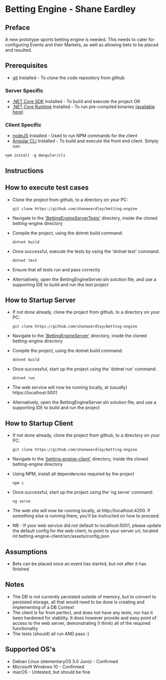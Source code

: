 # Betting Engine - Shane Eardley

## Preface
A new prototype sports betting engine is needed. This needs to cater for configuring Events and their Markets, as well
as allowing bets to be placed and resulted. 


## Prerequisites 
* [git](https://git-scm.com/downloads) Installed - To clone the code repository from github

### Server Specific
* [.NET Core SDK](https://dotnet.microsoft.com/download) Installed - To build and execute the project OR
* [.NET Core Runtime](https://dotnet.microsoft.com/download) Installed - To run pre-compiled binaries [(available here)]()
### Client Specific
* [nodeJS](https://nodejs.org/en/download) Installed - Used to run NPM commands for the client
* [Angular CLI](https://angular.io/cli) Installed - To build and execute the front end client. Simply run:
``` 
npm install -g @angular/cli
```

## Instructions
## How to execute test cases
* Clone the project from github, to a directory on your PC:
   ``` 
  git clone https://github.com/shaneeardley/betting-engine 
  ```
* Navigate to the ['BettingEngineServerTests'](./BettingEngineServer/BettingEngineServerTests) directory, inside the cloned betting-engine directory
* Compile the project, using the dotnet build command:
    ```
    dotnet build
    ```
* Once successful, execute the tests by using the 'dotnet test' command:
  ```
  dotnet test
  ```
* Ensure that all tests run and pass correctly

* Alternatively, open the BettingEngineServer.sln solution file, and use a supporting IDE to build and run the test project

## How to Startup Server 
* If not done already, clone the project from github, to a directory on your PC:
   ``` 
  git clone https://github.com/shaneeardley/betting-engine 
  ```
* Navigate to the ['BettingEngineServer'](./BettingEngineServer/BettingEngineServer) directory, inside the cloned betting-engine directory
* Compile the project, using the dotnet build command:
    ```
    dotnet build
    ```
* Once successful, start up the project using the 'dotnet run' command:
  ```
  dotnet run
  ```
* The web service will now be running locally, at (usually) https://localhost:5001

* Alternatively, open the BettingEngineServer.sln solution file, and use a supporting IDE to build and run the project


## How to Startup Client 
* If not done already, clone the project from github, to a directory on your PC:
   ``` 
  git clone https://github.com/shaneeardley/betting-engine 
  ```
* Navigate to the ['betting-engine-client'](./betting-engine-client) directory, inside the cloned betting-engine directory
* Using NPM, install all dependencies required by the project
    ```
    npm i
    ```
* Once successful, start up the project using the 'ng serve' command:
  ```
  ng serve
  ```
* The web site will now be running locally, at http://localhost:4200. If something else is running there, you'll be 
instructed on how to proceed.

* NB - If your web service did not default to localhost:5001, please update the default config for the web client, to 
point to your server url, located int betting-engine-client/src/assets/config.json


## Assumptions
* Bets can be placed once an event has started, but not after it has finished 

## Notes
* The DB is not currently persisted outside of memory, but to convert to persisted storage, all that would need to be 
done is creating and implementing of a DB Context
* The client is far from perfect, and does not have any tests, nor has it been hardened for stability. It does however
provide and easy point of access to the web server, demonstrating (I think) all of the required functionality
* The tests (should) all run AND pass :)  




## Supported OS's
* Debian Linux (elementaryOS 5.0 Juno) - Confirmed
* Microsoft Windows 10 - Confirmed
* macOS - Untested, but should be fine
